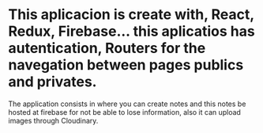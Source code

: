 # This aplicacion is create with, React, Redux, Firebase... this aplicatios has autentication, Routers for the navegation between pages publics and privates.
The application consists in where you can create notes and this notes be hosted at firebase for not be able to lose information, also it can upload images through Cloudinary.

